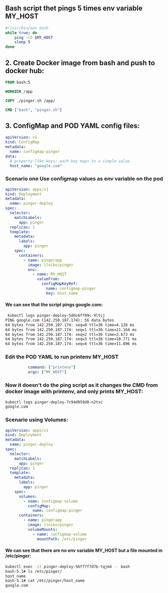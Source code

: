 ## Bash script thet pings 5 times env variable MY_HOST
```bash
#!/usr/bin/env bash
while true; do
    ping -c5 $MY_HOST
    sleep 5
done
```
## 2. Create Docker image from bash and push to docker hub:
```Dockerfile
FROM bash:5

WORKDIR /app

COPY ./pinger.sh /app/

CMD ["bash", "pinger.sh"]
```
## 3. ConfigMap and POD YAML config files:
```YAML
apiVersion: v1
kind: ConfigMap
metadata:
  name: configmap-pinger
data:
  # property-like keys; each key maps to a simple value
  host_name: "google.com"
```
### Scenario one Use configmap values as env variable on the pod
```YAML
apiVersion: apps/v1
kind: Deployment
metadata:
  name: pinger-deploy
spec:
  selector:
    matchLabels:
      app: pinger
  replicas: 1
  template:
    metadata:
      labels:
        app: pinger
    spec:
      containers:
        - name: pingerapp
          image: ilniko/pinger
          env:
            - name: MY_HOST
              valueFrom:
                configMapKeyRef:
                  name: configmap-pinger
                  key: host_name
```
#### We can see that the script pings google.com:
```bash
 kubectl logs pinger-deploy-5ddc6ff99c-9ltcj
PING google.com (142.250.187.174): 56 data bytes
64 bytes from 142.250.187.174: seq=0 ttl=36 time=4.128 ms
64 bytes from 142.250.187.174: seq=1 ttl=36 time=11.164 ms
64 bytes from 142.250.187.174: seq=2 ttl=36 time=3.673 ms
64 bytes from 142.250.187.174: seq=3 ttl=36 time=10.771 ms
64 bytes from 142.250.187.174: seq=4 ttl=36 time=11.896 ms
```
### Edit the POD YAML to run printenv MY_HOST
```YAML
          command: ["printenv"]
          args: ["MY_HOST"]
```
### Now it doesn't do the ping script as it changes the CMD from docker image with printenv, and only prints MY_HOST:
```bash
kubectl logs pinger-deploy-7c94d959d8-n2txc
google.com
```

### Scenario using Volumes:
```YAML
apiVersion: apps/v1
kind: Deployment
metadata:
  name: pinger-deploy
spec:
  selector:
    matchLabels:
      app: pinger
  replicas: 1
  template:
    metadata:
      labels:
        app: pinger
    spec:
      volumes:
        - name: configmap-volume
          configMap:
            name: configmap-pinger
      containers:
        - name: pingerapp
          image: ilniko/pinger
          volumeMounts:
            - name: configmap-volume
              mountPath: /etc/pinger
```
#### We can see that there are no env variable MY_HOST but a file mounted in /etc/pinger:
```bash
kubectl exec -it pinger-deploy-56ff7f7d7b-tqjm4 -- bash
bash-5.1# ls /etc/pinger/
host_name
bash-5.1# cat /etc/pinger/host_name 
google.com
```